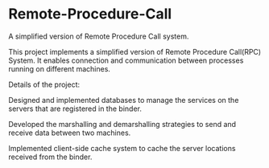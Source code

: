 # Remote-Procedure-Call
A simplified version of Remote Procedure Call system.

This project implements a simplified version of Remote Procedure Call(RPC) System. It enables connection and communication between processes running on different machines.

Details of the project:

Designed and implemented databases to manage the services on the servers that are registered in the binder.

Developed the marshalling and demarshalling strategies to send and receive data between two machines.

Implemented client-side cache system to cache the server locations received from the binder.
